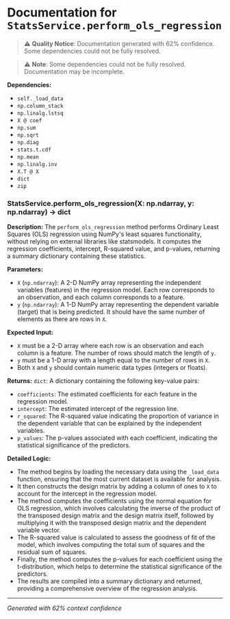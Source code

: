 # Documentation for `StatsService.perform_ols_regression`

> ⚠️ **Quality Notice**: Documentation generated with 62% confidence. Some dependencies could not be fully resolved.


> ⚠️ **Note**: Some dependencies could not be fully resolved. Documentation may be incomplete.

**Dependencies:**
- `self._load_data`
- `np.column_stack`
- `np.linalg.lstsq`
- `X @ coef`
- `np.sum`
- `np.sqrt`
- `np.diag`
- `stats.t.cdf`
- `np.mean`
- `np.linalg.inv`
- `X.T @ X`
- `dict`
- `zip`
### StatsService.perform_ols_regression(X: np.ndarray, y: np.ndarray) -> dict

**Description:**
The `perform_ols_regression` method performs Ordinary Least Squares (OLS) regression using NumPy's least squares functionality, without relying on external libraries like statsmodels. It computes the regression coefficients, intercept, R-squared value, and p-values, returning a summary dictionary containing these statistics.

**Parameters:**
- `X` (`np.ndarray`): A 2-D NumPy array representing the independent variables (features) in the regression model. Each row corresponds to an observation, and each column corresponds to a feature.
- `y` (`np.ndarray`): A 1-D NumPy array representing the dependent variable (target) that is being predicted. It should have the same number of elements as there are rows in `X`.

**Expected Input:**
- `X` must be a 2-D array where each row is an observation and each column is a feature. The number of rows should match the length of `y`.
- `y` must be a 1-D array with a length equal to the number of rows in `X`.
- Both `X` and `y` should contain numeric data types (integers or floats).

**Returns:**
`dict`: A dictionary containing the following key-value pairs:
- `coefficients`: The estimated coefficients for each feature in the regression model.
- `intercept`: The estimated intercept of the regression line.
- `r_squared`: The R-squared value indicating the proportion of variance in the dependent variable that can be explained by the independent variables.
- `p_values`: The p-values associated with each coefficient, indicating the statistical significance of the predictors.

**Detailed Logic:**
- The method begins by loading the necessary data using the `_load_data` function, ensuring that the most current dataset is available for analysis.
- It then constructs the design matrix by adding a column of ones to `X` to account for the intercept in the regression model.
- The method computes the coefficients using the normal equation for OLS regression, which involves calculating the inverse of the product of the transposed design matrix and the design matrix itself, followed by multiplying it with the transposed design matrix and the dependent variable vector.
- The R-squared value is calculated to assess the goodness of fit of the model, which involves computing the total sum of squares and the residual sum of squares.
- Finally, the method computes the p-values for each coefficient using the t-distribution, which helps to determine the statistical significance of the predictors.
- The results are compiled into a summary dictionary and returned, providing a comprehensive overview of the regression analysis.

---
*Generated with 62% context confidence*
